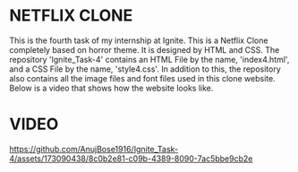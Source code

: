 # NETFLIX CLONE
This is the fourth task of my internship at Ignite. This is a Netflix Clone completely based on horror theme. It is designed by HTML and CSS. The repository 'Ignite_Task-4' contains an HTML File by the name, 'index4.html', and a CSS File by the name, 'style4.css'. In addition to this, the repository also contains all the image files and font files used in this clone website. Below is a video that shows how the website looks like.
# VIDEO
https://github.com/AnujBose1916/Ignite_Task-4/assets/173090438/8c0b2e81-c09b-4389-8090-7ac5bbe9cb2e
